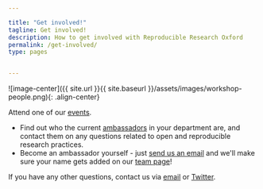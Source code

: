 ```yaml
---

title: "Get involved!"
tagline: Get involved!
description: How to get involved with Reproducible Research Oxford
permalink: /get-involved/
type: pages


---
```


<html>
<style>
img:hover {
  opacity: 0.7;
  filter: alpha(opacity=70);
}
</style>
</html>

![image-center]({{ site.url }}{{ site.baseurl }}/assets/images/workshop-people.png){: .align-center}

Attend one of our [events](new-theme/events/).


* Find out who the current [ambassadors](new-theme/about/) in your department
are, and contact them on any questions related to open and reproducible research
practices.
* Become an ambassador yourself - just
[send us an email](mailto:ReproducibleResearchOxford@gmail.com) and we'll
make sure your name gets added on our [team page](/new-theme/about)!

If you have any other questions, contact us via
[email](mailto:ReproducibleResearchOxford@gmail.com) or
[Twitter](http://twitter.com/RR_Oxford).
